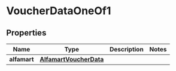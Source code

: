 

# VoucherDataOneOf1


## Properties

| Name | Type | Description | Notes |
|------------ | ------------- | ------------- | -------------|
|**alfamart** | [**AlfamartVoucherData**](AlfamartVoucherData.md) |  |  |



